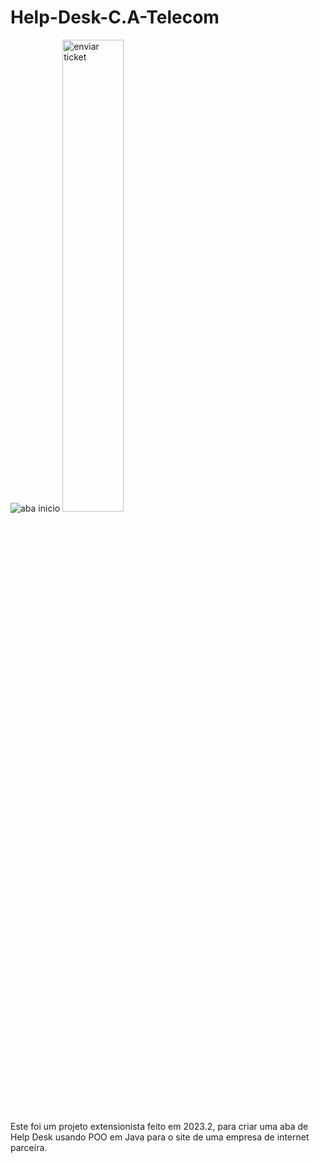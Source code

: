 ﻿# Help-Desk-C.A-Telecom

<img src="https://github.com/user-attachments/assets/2426eae5-ca3f-4e3f-9af1-18f322c187d0" alt="aba inicio">
<img src="https://github.com/user-attachments/assets/beafb285-774b-4a5a-bef1-71598ef91285" width="44%" alt="enviar ticket">

Este foi um projeto extensionista feito em 2023.2, para criar uma aba de Help Desk usando POO em Java para o site de uma empresa de internet parceira.
